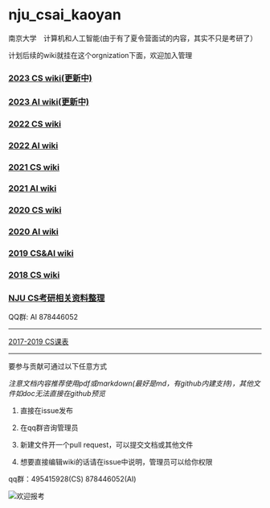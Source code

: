 # nju_csai_kaoyan

南京大学　计算机和人工智能(由于有了夏令营面试的内容，其实不只是考研了）

计划后续的wiki就挂在这个orgnization下面，欢迎加入管理

### [2023 CS wiki(更新中)](https://github.com/nju-kaoyan/nju_cs_23/wiki)

### [2023 AI wiki(更新中)](https://github.com/nju-kaoyan/nju_ai_23/wiki)

### [2022 CS wiki](https://github.com/nju-kaoyan/nju_cs_22/wiki)

### [2022 AI wiki](https://github.com/nju-kaoyan/nju_ai_22/wiki)

### [2021 CS wiki](https://github.com/nju-kaoyan/nju_cs_21/wiki)

### [2021 AI wiki](https://github.com/nju-kaoyan/nju-ai-2021/wiki)

### [2020 CS wiki](https://github.com/nju-kaoyan/nju_cs_20/wiki)

### [2020 AI wiki](https://github.com/nju-kaoyan/nju_ai_20/wiki)

### [2019 CS&AI wiki](https://github.com/ThyrixYang/nju_cs_kaoyan_19/wiki)

### [2018 CS wiki](https://github.com/ThyrixYang/nju_cs_kaoyan/wiki)

### [NJU CS考研相关资料整理](https://github.com/JackeyLea/NJUCS)

QQ群: AI 878446052

---

[2017-2019 CS课表](https://github.com/nju-kaoyan/nju_csai_kaoyan/blob/master/2017-2019kebiao.zip)

---

要参与贡献可通过以下任意方式

*注意文档内容推荐使用pdf或markdown(最好是md，有github内建支持)，其他文件如doc无法直接在github预览*

1. 直接在issue发布 

2. 在qq群咨询管理员 

3. 新建文件开一个pull request，可以提交文档或其他文件

4. 想要直接编辑wiki的话请在issue中说明，管理员可以给你权限

qq群：495415928(CS) 878446052(AI)


![](https://github.com/ThyrixYang/nju_cs_kaoyan_19/blob/master/pic2.jpg "欢迎报考")
